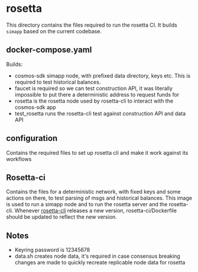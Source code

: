 # rosetta

This directory contains the files required to run the rosetta CI. It builds `simapp` based on the current codebase.

## docker-compose.yaml

Builds:

* cosmos-sdk simapp node, with prefixed data directory, keys etc. This is required to test historical balances.
* faucet is required so we can test construction API, it was literally impossible to put there a deterministic address to request funds for
* rosetta is the rosetta node used by rosetta-cli to interact with the cosmos-sdk app
* test_rosetta runs the rosetta-cli test against construction API and data API

## configuration

Contains the required files to set up rosetta cli and make it work against its workflows

## Rosetta-ci

Contains the files for a deterministic network, with fixed keys and some actions on there, to test parsing of msgs and historical balances.  This image is used to run a simapp node and to run the rosetta server and the rosetta-cli.
Whenever [rosetta-cli](https://github.com/coinbase/rosetta-cli) releases a new version, rosetta-ci/Dockerfile should be updated to reflect the new version.

## Notes

* Keyring password is 12345678
* data.sh creates node data, it's required in case consensus breaking changes are made to quickly recreate replicable node data for rosetta
